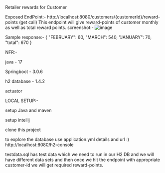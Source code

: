 Retailer rewards for Customer

Exposed EndPoint:- http://localhost:8080/customers/{customerId}/reward-points (get call)
This endpoint will give reward-points of customer monthly as well as total reward points.
screenshot:- ![image](https://github.com/sailesh2155/customer-retail-rewards/assets/76978528/0810f1ad-aa33-438f-a40a-3410bf9ffd4d)

Sample response:-
{
    "FEBRUARY": 60,
    "MARCH": 540,
    "JANUARY": 70,
    "total": 670
}

NFR:-

java - 17

Springboot - 3.0.6

h2 database - 1.4.2

actuator

LOCAL SETUP:-

setup Java and maven

setup intellij

clone this project

to explore the database use application.yml details and url :) http://localhost:8080/h2-console

testdata.sql has test data which we need to run in our H2 DB and we will have different data sets and then once we hit the endpoint with appropriate customer-id we will get required reward-points.
